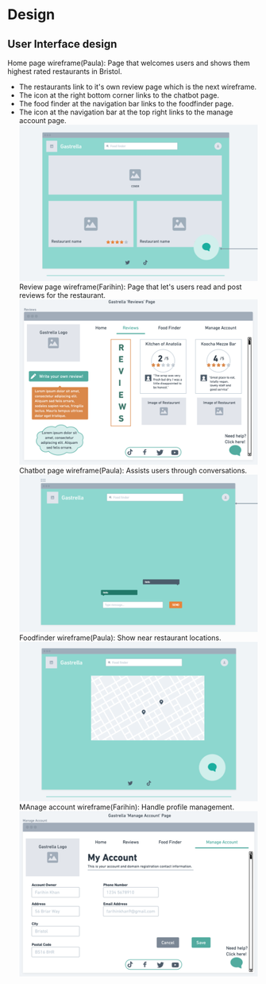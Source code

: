 # Design

## User Interface design
Home page wireframe(Paula):
Page that welcomes users and shows them highest rated restaurants in Bristol. 
- The restaurants link to it's own review page which is the next wireframe.
- The icon at the right bottom corner links to the chatbot page.
- The food finder at the navigation bar links to the foodfinder page.
- The icon at the navigation bar at the top right links to the manage account page.
![Insert your Wireframes Here](images/homewireframe.png)
Review page wireframe(Farihin):
Page that let's users read and post reviews for the restaurant. 
![Insert your Wireframes Here](images/reviewpage.png)
Chatbot page wireframe(Paula): 
Assists users through conversations.
![Insert your Wireframes Here](images/chatbotwireframe.png)
Foodfinder wireframe(Paula): Show near restaurant locations.
![Insert your Wireframes Here](images/mapwireframe.png)
MAnage account wireframe(Farihin): Handle profile management.
![Insert your Wireframes Here](images/manageaccountpage.png)

